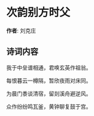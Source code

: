 # 次韵别方时父

**作者**: 刘克庄

## 诗词内容

我于中垒谱相通，君唤玄英作祖翁。

每恨暮云一樽隔，暂欣夜雨对床同。

为晨门黍谈清宿，留剡溪舟避逆风。

众作纷纷鸣瓦釜，黄钟聊复鼓于宫。

